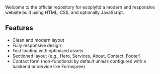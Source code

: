 Welcome to the official repository for ecoplyltd a modern and responsive website built using HTML, CSS, and optionally JavaScript.


## Features

- Clean and modern layout
- Fully responsive design
- Fast loading with optimized assets
- Sectioned layout (e.g., Hero, Services, About, Contact, Footer)
- Contact form (non-functional by default unless configured with a backend or service like Formspree)
